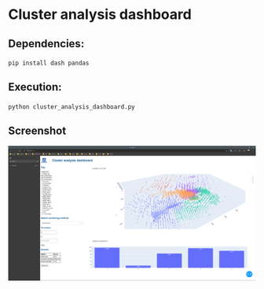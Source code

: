 # Cluster analysis dashboard

## Dependencies:

`pip install dash pandas`

## Execution:

`python cluster_analysis_dashboard.py`

## Screenshot

![screenshot](assets/ss.png)
